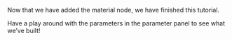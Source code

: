 Now that we have added the material node, we have finished this tutorial.

Have a play around with the parameters in the parameter panel to see what we’ve built!
